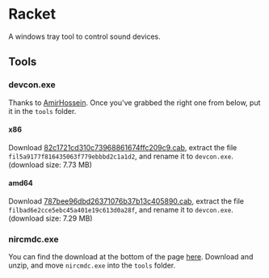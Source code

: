 # Racket

A windows tray tool to control sound devices.

## Tools

### devcon.exe
Thanks to [AmirHossein](http://superuser.com/a/1099688).
Once you've grabbed the right one from below, put it in the `tools` folder.

#### x86
Download [82c1721cd310c73968861674ffc209c9.cab](http://download.microsoft.com/download/8/1/6/816FE939-15C7-4185-9767-42ED05524A95/wdk/Installers/82c1721cd310c73968861674ffc209c9.cab), extract the file `fil5a9177f816435063f779ebbbd2c1a1d2`, and rename it to `devcon.exe`. (download size: 7.73 MB)

#### amd64
Download [787bee96dbd26371076b37b13c405890.cab](http://download.microsoft.com/download/8/1/6/816FE939-15C7-4185-9767-42ED05524A95/wdk/Installers/787bee96dbd26371076b37b13c405890.cab), extract the file `filbad6e2cce5ebc45a401e19c613d0a28f`, and rename it to `devcon.exe`. (download size: 7.29 MB)


### nircmdc.exe
You can find the download at the bottom of the page [here](http://www.nirsoft.net/utils/nircmd.html).
Download and unzip, and move `nircmdc.exe` into the `tools` folder.

